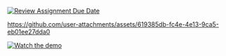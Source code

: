 [![Review Assignment Due Date](https://classroom.github.com/assets/deadline-readme-button-22041afd0340ce965d47ae6ef1cefeee28c7c493a6346c4f15d667ab976d596c.svg)](https://classroom.github.com/a/mPTv5Y0V)


https://github.com/user-attachments/assets/619385db-fc4e-4e13-9ca5-eb01ee27dda0

[![Watch the demo](https://img.youtube.com/vi/k3eJqeMsM3g/0.jpg)](https://youtu.be/k3eJqeMsM3g)
